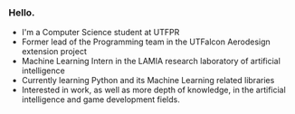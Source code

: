 ### Hello.

- I'm a Computer Science student at UTFPR
- Former lead of the Programming team in the UTFalcon Aerodesign extension project
- Machine Learning Intern in the LAMIA research laboratory of artificial intelligence
- Currently learning Python and its Machine Learning related libraries
- Interested in work, as well as more depth of knowledge, in the artificial intelligence and game development fields.
